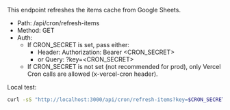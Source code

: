 This endpoint refreshes the items cache from Google Sheets.

- Path: /api/cron/refresh-items
- Method: GET
- Auth:
  - If CRON_SECRET is set, pass either:
    - Header: Authorization: Bearer <CRON_SECRET>
    - or Query: ?key=<CRON_SECRET>
  - If CRON_SECRET is not set (not recommended for prod), only Vercel Cron calls are allowed (x-vercel-cron header).

Local test:
```bash
curl -sS "http://localhost:3000/api/cron/refresh-items?key=$CRON_SECRET" | jq
```
